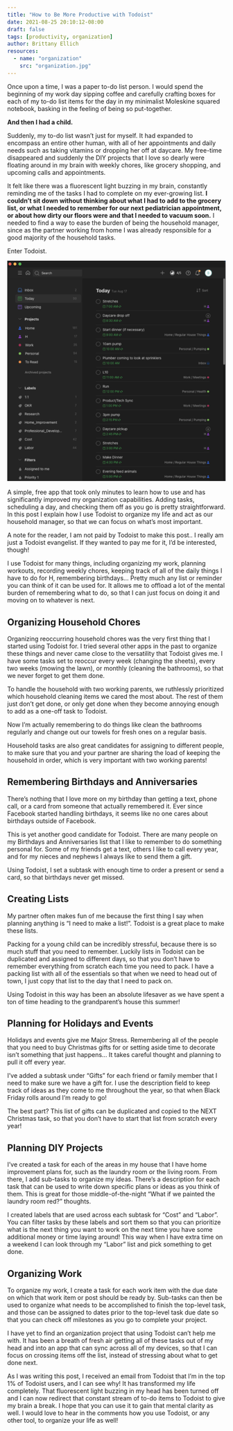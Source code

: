 ```yaml
---
title: "How to Be More Productive with Todoist"
date: 2021-08-25 20:10:12-08:00
draft: false
tags: [productivity, organization]
author: Brittany Ellich
resources:
  - name: "organization"
    src: "organization.jpg"
---
```


Once upon a time, I was a paper to-do list person. I would spend the beginning of my work day sipping coffee and carefully crafting boxes for each of my to-do list items for the day in my minimalist Moleskine squared notebook, basking in the feeling of being so put-together.

**And then I had a child.**

Suddenly, my to-do list wasn’t just for myself. It had expanded to encompass an entire other human, with all of her appointments and daily needs such as taking vitamins or dropping her off at daycare. My free-time disappeared and suddenly the DIY projects that I love so dearly were floating around in my brain with weekly chores, like grocery shopping, and upcoming calls and appointments.

It felt like there was a fluorescent light buzzing in my brain, constantly reminding me of the tasks I had to complete on my ever-growing list. **I couldn’t sit down without thinking about what I had to add to the grocery list, or what I needed to remember for our next pediatrician appointment, or about how dirty our floors were and that I needed to vacuum soon.** I needed to find a way to ease the burden of being the household manager, since as the partner working from home I was already responsible for a good majority of the household tasks.

Enter Todoist.

![Overview of Todoist](todoist.png)

A simple, free app that took only minutes to learn how to use and has significantly improved my organization capabilities. Adding tasks, scheduling a day, and checking them off as you go is pretty straightforward. In this post I explain how I use Todoist to organize my life and act as our household manager, so that we can focus on what’s most important.

A note for the reader, I am not paid by Todoist to make this post.. I really am just a Todoist evangelist. If they wanted to pay me for it, I’d be interested, though!

I use Todoist for many things, including organizing my work, planning workouts, recording weekly chores, keeping track of all of the daily things I have to do for H, remembering birthdays… Pretty much any list or reminder you can think of it can be used for. It allows me to offload a lot of the mental burden of remembering what to do, so that I can just focus on doing it and moving on to whatever is next.

## Organizing Household Chores

Organizing reoccurring household chores was the very first thing that I started using Todoist for. I tried several other apps in the past to organize these things and never came close to the versatility that Todoist gives me. I have some tasks set to reoccur every week (changing the sheets), every two weeks (mowing the lawn), or monthly (cleaning the bathrooms), so that we never forget to get them done.

To handle the household with two working parents, we ruthlessly prioritized which household cleaning items we cared the most about. The rest of them just don’t get done, or only get done when they become annoying enough to add as a one-off task to Todoist.

Now I’m actually remembering to do things like clean the bathrooms regularly and change out our towels for fresh ones on a regular basis.

Household tasks are also great candidates for assigning to different people, to make sure that you and your partner are sharing the load of keeping the household in order, which is very important with two working parents!

## Remembering Birthdays and Anniversaries

There’s nothing that I love more on my birthday than getting a text, phone call, or a card from someone that actually remembered it. Ever since Facebook started handling birthdays, it seems like no one cares about birthdays outside of Facebook.

This is yet another good candidate for Todoist. There are many people on my Birthdays and Anniversaries list that I like to remember to do something personal for. Some of my friends get a text, others I like to call every year, and for my nieces and nephews I always like to send them a gift.

Using Todoist, I set a subtask with enough time to order a present or send a card, so that birthdays never get missed.

## Creating Lists

My partner often makes fun of me because the first thing I say when planning anything is “I need to make a list!”. Todoist is a great place to make these lists.

Packing for a young child can be incredibly stressful, because there is so much stuff that you need to remember. Luckily lists in Todoist can be duplicated and assigned to different days, so that you don’t have to remember everything from scratch each time you need to pack. I have a packing list with all of the essentials so that when we need to head out of town, I just copy that list to the day that I need to pack on.

Using Todoist in this way has been an absolute lifesaver as we have spent a ton of time heading to the grandparent’s house this summer!

## Planning for Holidays and Events

Holidays and events give me Major Stress. Remembering all of the people that you need to buy Christmas gifts for or setting aside time to decorate isn’t something that just happens… It takes careful thought and planning to pull it off every year.

I’ve added a subtask under “Gifts” for each friend or family member that I need to make sure we have a gift for. I use the description field to keep track of ideas as they come to me throughout the year, so that when Black Friday rolls around I’m ready to go!

The best part? This list of gifts can be duplicated and copied to the NEXT Christmas task, so that you don’t have to start that list from scratch every year!

## Planning DIY Projects

I’ve created a task for each of the areas in my house that I have home improvement plans for, such as the laundry room or the living room. From there, I add sub-tasks to organize my ideas. There’s a description for each task that can be used to write down specific plans or ideas as you think of them. This is great for those middle-of-the-night “What if we painted the laundry room red?” thoughts.

I created labels that are used across each subtask for “Cost” and “Labor”. You can filter tasks by these labels and sort them so that you can prioritize what is the next thing you want to work on the next time you have some additional money or time laying around! This way when I have extra time on a weekend I can look through my “Labor” list and pick something to get done.

## Organizing Work

To organize my work, I create a task for each work item with the due date on which that work item or post should be ready by. Sub-tasks can then be used to organize what needs to be accomplished to finish the top-level task, and those can be assigned to dates prior to the top-level task due date so that you can check off milestones as you go to complete your project.

I have yet to find an organization project that using Todoist can’t help me with. It has been a breath of fresh air getting all of these tasks out of my head and into an app that can sync across all of my devices, so that I can focus on crossing items off the list, instead of stressing about what to get done next.

As I was writing this post, I received an email from Todoist that I’m in the top 1% of Todoist users, and I can see why! It has transformed my life completely. That fluorescent light buzzing in my head has been turned off and I can now redirect that constant stream of to-do items to Todoist to give my brain a break. I hope that you can use it to gain that mental clarity as well. I would love to hear in the comments how you use Todoist, or any other tool, to organize your life as well!
